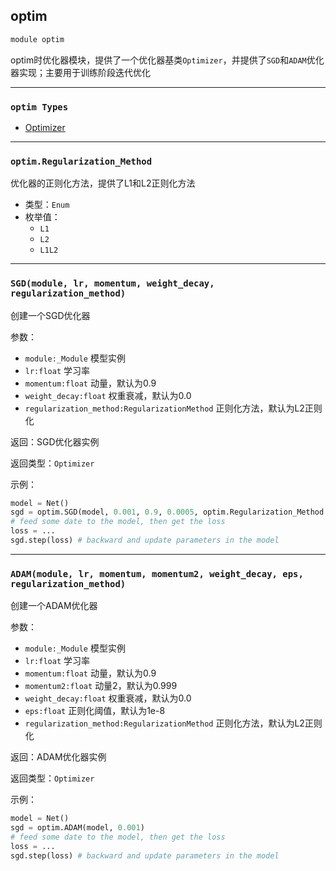 ## optim

```python
module optim
```
optim时优化器模块，提供了一个优化器基类`Optimizer`，并提供了`SGD`和`ADAM`优化器实现；主要用于训练阶段迭代优化

---
### `optim Types`
- [Optimizer](Optimizer.md)

---
### `optim.Regularization_Method`
优化器的正则化方法，提供了L1和L2正则化方法
- 类型：`Enum`
- 枚举值：
  - `L1`
  - `L2`
  - `L1L2`

---
### `SGD(module, lr, momentum, weight_decay, regularization_method)`
创建一个SGD优化器

参数：
- `module:_Module` 模型实例
- `lr:float` 学习率
- `momentum:float` 动量，默认为0.9
- `weight_decay:float` 权重衰减，默认为0.0
- `regularization_method:RegularizationMethod` 正则化方法，默认为L2正则化

返回：SGD优化器实例

返回类型：`Optimizer`

示例：

```python
model = Net()
sgd = optim.SGD(model, 0.001, 0.9, 0.0005, optim.Regularization_Method.L2)
# feed some date to the model, then get the loss
loss = ...
sgd.step(loss) # backward and update parameters in the model
```
---
### `ADAM(module, lr, momentum, momentum2, weight_decay, eps, regularization_method)`
创建一个ADAM优化器

参数：
- `module:_Module` 模型实例
- `lr:float` 学习率
- `momentum:float` 动量，默认为0.9
- `momentum2:float` 动量2，默认为0.999
- `weight_decay:float` 权重衰减，默认为0.0
- `eps:float` 正则化阈值，默认为1e-8
- `regularization_method:RegularizationMethod` 正则化方法，默认为L2正则化

返回：ADAM优化器实例

返回类型：`Optimizer`

示例：

```python
model = Net()
sgd = optim.ADAM(model, 0.001)
# feed some date to the model, then get the loss
loss = ...
sgd.step(loss) # backward and update parameters in the model
```